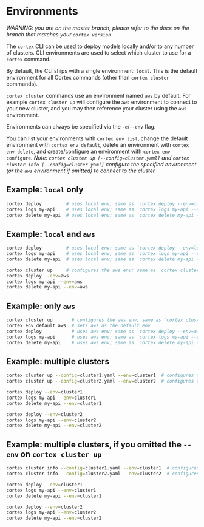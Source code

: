 # Environments

_WARNING: you are on the master branch, please refer to the docs on the branch that matches your `cortex version`_

The `cortex` CLI can be used to deploy models locally and/or to any number of clusters. CLI environments are used to select which cluster to use for a `cortex` command.

By default, the CLI ships with a single environment: `local`. This is the default environment for all Cortex commands (other than `cortex cluster` commands).

`cortex cluster` commands use an environment named `aws` by default. For example `cortex cluster up` will configure the `aws` environment to connect to your new cluster, and you may then reference your cluster using the `aws` environment.

Environments can always be specified via the `-e`/`--env` flag.

You can list your environments with `cortex env list`, change the default environment with `cortex env default`, delete an environment with `cortex env delete`, and create/configure an environment with `cortex env configure`. _Note: `cortex cluster up [--config=cluster.yaml]` and `cortex cluster info [--config=cluster.yaml]` configure the specified environment (or the `aws` environment if omitted) to connect to the cluster._

## Example: `local` only

```bash
cortex deploy         # uses local env; same as `cortex deploy --env=local`
cortex logs my-api    # uses local env; same as `cortex logs my-api --env=local`
cortex delete my-api  # uses local env; same as `cortex delete my-api --env=local`
```

## Example: `local` and `aws`

```bash
cortex deploy         # uses local env; same as `cortex deploy --env=local`
cortex logs my-api    # uses local env; same as `cortex logs my-api --env=local`
cortex delete my-api  # uses local env; same as `cortex delete my-api --env=local`

cortex cluster up     # configures the aws env; same as `cortex cluster up --env=aws`
cortex deploy --env=aws
cortex logs my-api --env=aws
cortex delete my-api --env=aws
```

## Example: only `aws`

```bash
cortex cluster up       # configures the aws env; same as `cortex cluster up --env=aws`
cortex env default aws  # sets aws as the default env
cortex deploy           # uses aws env; same as `cortex deploy --env=aws`
cortex logs my-api      # uses aws env; same as `cortex logs my-api --env=aws`
cortex delete my-api    # uses aws env; same as `cortex delete my-api --env=aws`
```

## Example: multiple clusters

```bash
cortex cluster up --config=cluster1.yaml --env=cluster1  # configures the cluster1 env
cortex cluster up --config=cluster2.yaml --env=cluster2  # configures the cluster2 env

cortex deploy --env=cluster1
cortex logs my-api --env=cluster1
cortex delete my-api --env=cluster1

cortex deploy --env=cluster2
cortex logs my-api --env=cluster2
cortex delete my-api --env=cluster2
```

## Example: multiple clusters, if you omitted the `--env` on `cortex cluster up`

```bash
cortex cluster info --config=cluster1.yaml --env=cluster1  # configures the cluster1 env
cortex cluster info --config=cluster2.yaml --env=cluster2  # configures the cluster2 env

cortex deploy --env=cluster1
cortex logs my-api --env=cluster1
cortex delete my-api --env=cluster1

cortex deploy --env=cluster2
cortex logs my-api --env=cluster2
cortex delete my-api --env=cluster2
```
